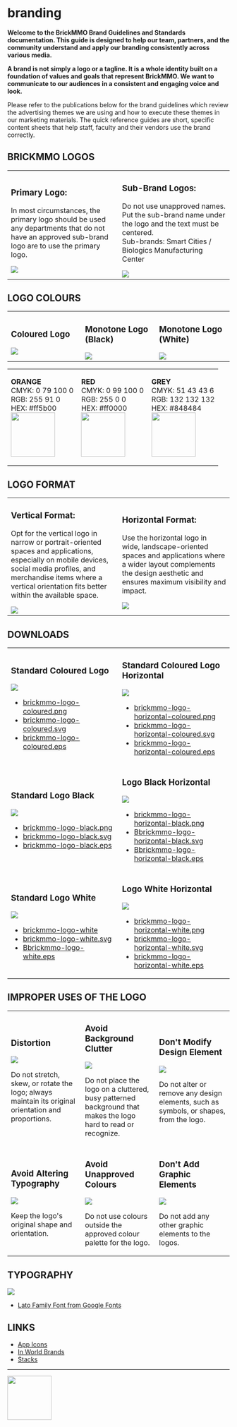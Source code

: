 # branding

<style>@import url("//readme.codeadam.ca/readme.css");</style>

**Welcome to the BrickMMO Brand Guidelines and Standards documentation. This guide is designed to help our team, partners, and the community understand and apply our branding consistently across various media.**

**A brand is not simply a logo or a tagline. It is a whole identity built on a foundation of values and goals that represent BrickMMO. We want to communicate to our audiences in a consistent and engaging voice and look.**

Please refer to the publications below for the brand guidelines which review the advertising themes we are using and how to execute these themes in our marketing materials. The quick reference guides are short, specific content sheets that help staff, faculty and their vendors use the brand correctly.

## BRICKMMO LOGOS

<table>
<tr>
<td width="50%">

<h3>Primary Logo:</h3>
<p>In most circumstances, the primary logo should be used any departments that do not have an approved sub-brand logo are to use the primary logo.</p>
<img src="png/brickmmo-logo-coloured.png">

</td>
<td width="50%">

<h3>Sub-Brand Logos:</h3>
<p>Do not use unapproved names.
<br>
Put the sub-brand name under the logo and the text must be centered. 
<br>
Sub-brands: Smart Cities / Biologics Manufacturing Center</p>
<img src="png/brickmmo-logo-coloured-sub.png">

</td>
</tr>
</table>

## LOGO COLOURS

<table>
<tr>
<td width="33.3%">

<h3>Coloured Logo</h3>
<img src="png/brickmmo-logo-coloured.png">

</td>
<td width="33.3%">

<h3>Monotone Logo (Black)</h3>
<img src="png/brickmmo-logo-black.png">

</td>
<td width="33.3%">

<h3>Monotone Logo (White)</h3>
<img src="png/brickmmo-logo-white-bg.png">

</td>
</tr>
</table>

<table style=width:"100%">
<tr>
<td width="33.3%">

<strong>ORANGE</strong>
<br>
CMYK: 0 79 100 0
<br>
RGB: 255 91 0
<br>
HEX: #ff5b00
<br>
<img src="colours/orange.jpg" width="100" height="100">

</td>
<td width="33.3%">

<strong>RED</strong>
<br>
CMYK: 0 99 100 0
<br>
RGB: 255 0 0
<br>
HEX: #ff0000
<br>
<img src="colours/red.jpg" width="100" height="100">

</td>
<td width="33.3%">

<strong>GREY</strong>
<br>
CMYK: 51 43 43 6
<br>
RGB: 132 132 132
<br>
HEX: #848484
<br>
<img src="colours/grey.jpg" width="100" height="100">

</td>
</tr>
</table>

## LOGO FORMAT

<table>
<tr>
<td width="50%">

<h3>Vertical Format:</h3>
<p>Opt for the vertical logo in narrow or portrait-oriented spaces and applications, especially on mobile devices, social media profiles, and merchandise items where a vertical orientation fits better within the available space.</p>
<img src="png/brickmmo-logo-coloured.png">

</td>
<td width="50%">

<h3>Horizontal Format:</h3>
<p>Use the horizontal logo in wide, landscape-oriented spaces and applications where a wider layout complements the design aesthetic and ensures maximum visibility and impact.</p>
<img src="png/brickmmo-logo-horizontal-coloured.png">

</td>
</tr>
</table>

## DOWNLOADS

<table>
<tr>
<td width="50%">

<h3>Standard Coloured Logo</h3>
<img src="png/brickmmo-logo-coloured.png">
<ul>
<li><a href="png/brickmmo-logo-coloured.png" download>brickmmo-logo-coloured.png</a></li>
<li><a href="svg/brickmmo-logo-coloured.svg" download>brickmmo-logo-coloured.svg</a></li>
<li><a href="eps/brickmmo-logo-coloured.eps" download>brickmmo-logo-coloured.eps</a></li>
</ul>

</td>
<td width="50%">

<h3>Standard Coloured Logo Horizontal</h3>
<img src="png/BrickMMO_Logo_Coloured_Horizontal.png">
<ul>
<li><a href="png/brickmmo-logo-horizontal-coloured.png" download>brickmmo-logo-horizontal-coloured.png</a></li>
<li><a href="svg/brickmmo-logo-horizontal-coloured.svg" download>brickmmo-logo-horizontal-coloured.svg</a></li>
<li><a href="eps/brickmmo-logo-horizontal-coloured.eps" download>brickmmo-logo-horizontal-coloured.eps</a></li>
</ul>

</td>
</tr>
<tr>
<td width="50%">

<h3>Standard Logo Black </h3>
<img src="png/brickmmo-logo-black.png">
<ul>
<li><a href="png/brickmmo-logo-black.png" download>brickmmo-logo-black.png</a></li>
<li><a href="svg/brickmmo-logo-black.svg" download>brickmmo-logo-black.svg</a></li>
<li><a href="eps/brickmmo-logo-black.eps" download>brickmmo-logo-black.eps</a></li>
</ul>

</td>
<td width="50%">

<h3>Logo Black Horizontal</h3>
<img src="png/brickmmo-logo-horizontal-black-bg.png">
<ul>
<li><a href="png/brickmmo-logo-horizontal-black.png" download>brickmmo-logo-horizontal-black.png</a></li>
<li><a href="svg/brickmmo-logo-horizontal-black.svg" download>Bbrickmmo-logo-horizontal-black.svg</a></li>
<li><a href="eps/brickmmo-logo-horizontal-black.eps" download>Bbrickmmo-logo-horizontal-black.eps</a></li>
</ul>

</td>
</tr>
<tr>
<td width="50%">

<h3>Standard Logo White </h3>
<img src="png/brickmmo-logo-white-bg.png">
<ul>
<li><a href="png/brickmmo-logo-white.png" download>brickmmo-logo-white</a></li>
<li><a href="svg/brickmmo-logo-white.svg" download>brickmmo-logo-white.svg</a></li>
<li><a href="eps/brickmmo-logo-white.eps" download>Bbrickmmo-logo-white.eps</a></li>
</ul>

</td>
<td width="50%">

<h3>Logo White Horizontal</h3>
<img src="png/brickmmo-logo-horizontal-white-bg.png">
<ul>
<li><a href="png/brickmmo-logo-horizontal-white.png" download>brickmmo-logo-horizontal-white.png</a></li>
<li><a href="svg/brickmmo-logo-horizontal-white.svg" download>brickmmo-logo-horizontal-white.svg</a></li>
<li><a href="eps/brickmmo-logo-horizontal-white.eps" download>brickmmo-logo-horizontal-white.eps</a></li>
</ul>

</td>
</tr>
</table>

## IMPROPER USES OF THE LOGO

<table>
<tr>
<td width="33.3%">

<h3>Distortion</h3>
<img src="improper/distortion.png">
<p>Do not stretch, skew, or rotate the logo; always maintain its original orientation and proportions.</p>

</td>
<td width="33.3%">

<h3>Avoid Background Clutter</h3>
<img src="improper/background-clutter.png">
<p>Do not place the logo on a cluttered, busy patterned background that makes the logo hard to read or recognize.</p>

</td>
<td width="33.3%">

<h3>Don't Modify Design Element</h3>
<img src="improper/modify-elements.png">
<p>Do not alter or remove any design elements, such as symbols, or shapes, from the logo.</p>

</td>
</tr>
<tr>
<td width="33.3%">

<h3>Avoid Altering Typography</h3>
<img src="improper/altering-typography.png">
<p>Keep the logo's original shape and orientation.</p>

</td>
<td width="33.3%">

<h3>Avoid Unapproved Colours</h3>
<img src="improper/unapproved-colours.png">
<p>Do not use colours outside the approved colour palette for the logo.</p>

</td>
<td width="33.3%">

<h3>Don't Add Graphic Elements</h3>
<img src="improper/adding-graphic-elements.png">
<p>Do not add any other graphic elements to the logos.</p>

</td>
</tr>
</table>

## TYPOGRAPHY

<img src="images/BrickMMO_Typography.jpg">

- <a href="https://fonts.google.com/specimen/Lato?query=lato" target="_blank">Lato Family Font from Google Fonts</a>

## LINKS

- [App Icons](icons)
- [In World Brands](world)
- [Stacks](stacks)

---

<a href="https://brickmmo.com">
<img src="https://cdn.brickmmo.com/images@1.0.0/brickmmo-logo-coloured-horizontal.png" width="100">
</a>
